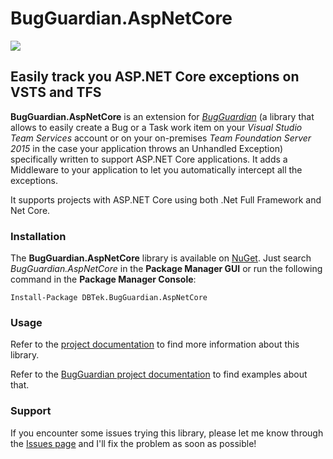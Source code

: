 # BugGuardian.AspNetCore
![](https://dbtek.visualstudio.com/_apis/public/build/definitions/31dcc845-6a11-47d7-90a5-1c340cebf0f1/39/badge)

Easily track you ASP.NET Core exceptions on VSTS and TFS
-------------------------------------------------------
**BugGuardian.AspNetCore** is an extension for [*BugGuardian*](https://github.com/n3wt0n/BugGuardian) (a library that allows to easily create a Bug or a Task work item on your *Visual Studio Team Services* account or on your on-premises *Team Foundation Server 2015* in the case your application throws an Unhandled Exception) specifically written to support ASP.NET Core applications. It adds a Middleware to your application to let you automatically intercept all the exceptions.

It supports projects with ASP.NET Core using both .Net Full Framework and Net Core.


### Installation ###

The **BugGuardian.AspNetCore** library is available on [NuGet](https://www.nuget.org/packages/DBTek.BugGuardian.AspNetCore).
Just search *BugGuardian.AspNetCore* in the **Package Manager GUI** or run the following command in the **Package Manager Console**:
  
```
Install-Package DBTek.BugGuardian.AspNetCore
```
  
 
### Usage ###

Refer to the [project documentation](https://github.com/n3wt0n/BugGuardian.AspNetCore/wiki/Home) to find more information about this library.

Refer to the [BugGuardian project documentation](https://github.com/n3wt0n/BugGuardian/wiki/Home) to find examples about that.


### Support ###

If you encounter some issues trying this library, please let me know through the [Issues page](https://github.com/n3wt0n/BugGuardian.AspNetCore/issues) and I'll fix the problem as soon as possible!

